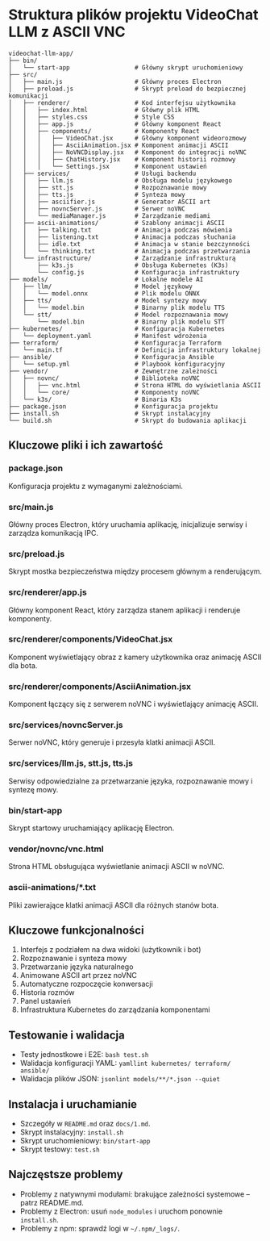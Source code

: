 # Struktura plików projektu VideoChat LLM z ASCII VNC

```
videochat-llm-app/
├── bin/
│   └── start-app                  # Główny skrypt uruchomieniowy
├── src/
│   ├── main.js                    # Główny proces Electron
│   ├── preload.js                 # Skrypt preload do bezpiecznej komunikacji
│   ├── renderer/                  # Kod interfejsu użytkownika
│   │   ├── index.html             # Główny plik HTML
│   │   ├── styles.css             # Style CSS
│   │   ├── app.js                 # Główny komponent React
│   │   ├── components/            # Komponenty React
│   │   │   ├── VideoChat.jsx      # Główny komponent wideorozmowy
│   │   │   ├── AsciiAnimation.jsx # Komponent animacji ASCII
│   │   │   ├── NoVNCDisplay.jsx   # Komponent do integracji noVNC
│   │   │   ├── ChatHistory.jsx    # Komponent historii rozmowy
│   │   │   └── Settings.jsx       # Komponent ustawień
│   ├── services/                  # Usługi backendu
│   │   ├── llm.js                 # Obsługa modelu językowego
│   │   ├── stt.js                 # Rozpoznawanie mowy
│   │   ├── tts.js                 # Synteza mowy
│   │   ├── asciifier.js           # Generator ASCII art
│   │   ├── novncServer.js         # Serwer noVNC
│   │   └── mediaManager.js        # Zarządzanie mediami
│   ├── ascii-animations/          # Szablony animacji ASCII
│   │   ├── talking.txt            # Animacja podczas mówienia
│   │   ├── listening.txt          # Animacja podczas słuchania
│   │   ├── idle.txt               # Animacja w stanie bezczynności
│   │   └── thinking.txt           # Animacja podczas przetwarzania
│   └── infrastructure/            # Zarządzanie infrastrukturą
│       ├── k3s.js                 # Obsługa Kubernetes (K3s)
│       └── config.js              # Konfiguracja infrastruktury
├── models/                        # Lokalne modele AI
│   ├── llm/                       # Model językowy
│   │   └── model.onnx             # Plik modelu ONNX
│   ├── tts/                       # Model syntezy mowy
│   │   └── model.bin              # Binarny plik modelu TTS
│   └── stt/                       # Model rozpoznawania mowy
│       └── model.bin              # Binarny plik modelu STT
├── kubernetes/                    # Konfiguracja Kubernetes
│   └── deployment.yaml            # Manifest wdrożenia
├── terraform/                     # Konfiguracja Terraform
│   └── main.tf                    # Definicja infrastruktury lokalnej
├── ansible/                       # Konfiguracja Ansible
│   └── setup.yml                  # Playbook konfiguracyjny
├── vendor/                        # Zewnętrzne zależności
│   ├── novnc/                     # Biblioteka noVNC
│   │   ├── vnc.html               # Strona HTML do wyświetlania ASCII
│   │   └── core/                  # Komponenty noVNC
│   └── k3s/                       # Binaria K3s
├── package.json                   # Konfiguracja projektu
├── install.sh                     # Skrypt instalacyjny
└── build.sh                       # Skrypt do budowania aplikacji
```

## Kluczowe pliki i ich zawartość

### package.json
Konfiguracja projektu z wymaganymi zależnościami.

### src/main.js
Główny proces Electron, który uruchamia aplikację, inicjalizuje serwisy i zarządza komunikacją IPC.

### src/preload.js
Skrypt mostka bezpieczeństwa między procesem głównym a renderującym.

### src/renderer/app.js
Główny komponent React, który zarządza stanem aplikacji i renderuje komponenty.

### src/renderer/components/VideoChat.jsx
Komponent wyświetlający obraz z kamery użytkownika oraz animację ASCII dla bota.

### src/renderer/components/AsciiAnimation.jsx
Komponent łączący się z serwerem noVNC i wyświetlający animację ASCII.

### src/services/novncServer.js
Serwer noVNC, który generuje i przesyła klatki animacji ASCII.

### src/services/llm.js, stt.js, tts.js
Serwisy odpowiedzialne za przetwarzanie języka, rozpoznawanie mowy i syntezę mowy.

### bin/start-app
Skrypt startowy uruchamiający aplikację Electron.

### vendor/novnc/vnc.html
Strona HTML obsługująca wyświetlanie animacji ASCII w noVNC.

### ascii-animations/*.txt
Pliki zawierające klatki animacji ASCII dla różnych stanów bota.

## Kluczowe funkcjonalności

1. Interfejs z podziałem na dwa widoki (użytkownik i bot)
2. Rozpoznawanie i synteza mowy
3. Przetwarzanie języka naturalnego
4. Animowane ASCII art przez noVNC
5. Automatyczne rozpoczęcie konwersacji
6. Historia rozmów
7. Panel ustawień
8. Infrastruktura Kubernetes do zarządzania komponentami

## Testowanie i walidacja

- Testy jednostkowe i E2E: `bash test.sh`
- Walidacja konfiguracji YAML: `yamllint kubernetes/ terraform/ ansible/`
- Walidacja plików JSON: `jsonlint models/**/*.json --quiet`

## Instalacja i uruchamianie

- Szczegóły w `README.md` oraz `docs/1.md`.
- Skrypt instalacyjny: `install.sh`
- Skrypt uruchomieniowy: `bin/start-app`
- Skrypt testowy: `test.sh`

## Najczęstsze problemy

- Problemy z natywnymi modułami: brakujące zależności systemowe – patrz README.md.
- Problemy z Electron: usuń `node_modules` i uruchom ponownie `install.sh`.
- Problemy z npm: sprawdź logi w `~/.npm/_logs/`.